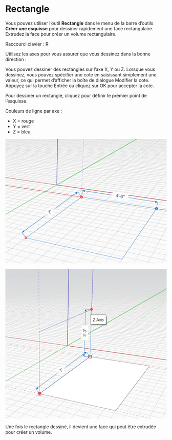 # Rectangle

Vous pouvez utiliser l’outil **Rectangle** dans le menu de la barre d’outils **Créer une esquisse** pour dessiner rapidement une face rectangulaire. Extrudez la face pour créer un volume rectangulaire.

Raccourci clavier : R

Utilisez les axes pour vous assurer que vous dessinez dans la bonne direction :

Vous pouvez dessiner des rectangles sur l’axe X, Y ou Z. Lorsque vous dessinez, vous pouvez spécifier une cote en saisissant simplement une valeur, ce qui permet d’afficher la boîte de dialogue Modifier la cote. Appuyez sur la touche Entrée ou cliquez sur OK pour accepter la cote.

Pour dessiner un rectangle, cliquez pour définir le premier point de l’esquisse.

Couleurs de ligne par axe :

* X = rouge
* Y = vert
* Z = bleu

![](../.gitbook/assets/rectangle1.png)

![](../.gitbook/assets/rectangle2.png)

Une fois le rectangle dessiné, il devient une face qui peut être extrudée pour créer un volume.
